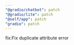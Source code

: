 ```yaml
---
"@gradio/chatbot": patch
"@gradio/lite": patch
"@self/app": patch
"gradio": patch
---
```


fix:Fix duplicate attribute error

